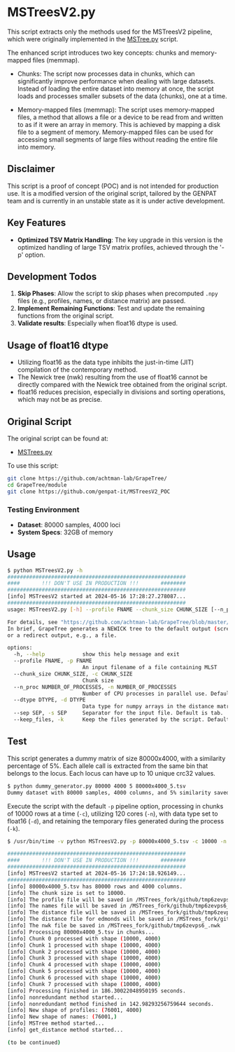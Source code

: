 # MSTreesV2.py

This script extracts only the methods used for the MSTreesV2 pipeline, which were originally implemented in the [MSTree.py](https://github.com/achtman-lab/GrapeTree/blob/master/module/MSTrees.py) script.

The enhanced script introduces two key concepts: chunks and memory-mapped files (memmap).

* Chunks: The script now processes data in chunks, which can significantly improve performance when dealing with large datasets. Instead of loading the entire dataset into memory at once, the script loads and processes smaller subsets of the data (chunks), one at a time.

* Memory-mapped files (memmap): The script uses memory-mapped files, a method that allows a file or a device to be read from and written to as if it were an array in memory. This is achieved by mapping a disk file to a segment of memory. Memory-mapped files can be used for accessing small segments of large files without reading the entire file into memory.

## Disclaimer
This script is a proof of concept (POC) and is not intended for production use. It is a modified version of the original script, tailored by the GENPAT team and is currently in an unstable state as it is under active development.

## Key Features
- **Optimized TSV Matrix Handling**: The key upgrade in this version is the optimized handling of large TSV matrix profiles, achieved through the '-p' option.

## Development Todos
1. **Skip Phases**: Allow the script to skip phases when precomputed `.npy` files (e.g., profiles, names, or distance matrix) are passed.
2. **Implement Remaining Functions**: Test and update the remaining functions from the original script.
3. **Validate results**: Especially when float16 dtype is used.


## Usage of float16 dtype
* Utilizing float16 as the data type inhibits the just-in-time (JIT) compilation of the contemporary method.
* The Newick tree (nwk) resulting from the use of float16 cannot be directly compared with the Newick tree obtained from the original script.
* float16 reduces precision, especially in divisions and sorting operations, which may not be as precise.
  
## Original Script
The original script can be found at:
- [MSTrees.py](https://github.com/achtman-lab/GrapeTree/blob/master/module/MSTrees.py)

To use this script:
```bash
git clone https://github.com/achtman-lab/GrapeTree/
cd GrapeTree/module
git clone https://github.com/genpat-it/MSTreesV2_POC
```

### Testing Environment
- **Dataset**: 80000 samples, 4000 loci
- **System Specs**: 32GB of memory

## Usage

```bash
$ python MSTreesV2.py -h
#########################################################
####       !!! DON'T USE IN PRODUCTION !!!       ########
#########################################################
[info] MSTreesV2 started at 2024-05-16 17:28:27.278087...
#########################################################
usage: MSTreesV2.py [-h] --profile FNAME --chunk_size CHUNK_SIZE [--n_proc NUMBER_OF_PROCESSES] [--dtype DTYPE] [--sep SEP] [--keep_files]

For details, see "https://github.com/achtman-lab/GrapeTree/blob/master/README.md".
In brief, GrapeTree generates a NEWICK tree to the default output (screen) 
or a redirect output, e.g., a file. 

options:
  -h, --help            show this help message and exit
  --profile FNAME, -p FNAME
                        An input filename of a file containing MLST
  --chunk_size CHUNK_SIZE, -c CHUNK_SIZE
                        Chunk size
  --n_proc NUMBER_OF_PROCESSES, -n NUMBER_OF_PROCESSES
                        Number of CPU processes in parallel use. Default is half of available cores.
  --dtype DTYPE, -d DTYPE
                        Data type for numpy arrays in the distance matrix. Provide 16 for np.float16. Default is np.float32.
  --sep SEP, -s SEP     Separator for the input file. Default is tab.
  --keep_files, -k      Keep the files generated by the script. Default is True.
```

## Test
This script generates a dummy matrix of size 80000x4000, with a similarity percentage of 5%. Each allele call is extracted from the same bin that belongs to the locus. Each locus can have up to 10 unique crc32 values.

```bash
$ python dummy_generator.py 80000 4000 5 80000x4000_5.tsv
Dummy dataset with 80000 samples, 4000 columns, and 5% similarity saved to 80000x4000_5.tsv
```

Execute the script with the default `-p` pipeline option, processing in chunks of 10000 rows at a time (`-c`), utilizing 120 cores (`-n`), with data type set to float16 (`-d`), and retaining the temporary files generated during the process (`-k`).

```bash
$ /usr/bin/time -v python MSTreesV2.py -p 80000x4000_5.tsv -c 10000 -n 120 -d 16 -k

#########################################################
####       !!! DON'T USE IN PRODUCTION !!!       ########
#########################################################
[info] MSTreesV2 started at 2024-05-16 17:24:18.926149...
#########################################################
[info] 80000x4000_5.tsv has 80000 rows and 4000 columns.
[info] The chunk size is set to 10000.
[info] The profile file will be saved in /MSTrees_fork/github/tmp6zevps6_.prof.npy.
[info] The names file will be saved in /MSTrees_fork/github/tmp6zevps6_.names.npy.
[info] The distance file will be saved in /MSTrees_fork/github/tmp6zevps6_.dist.npy.
[info] The distance file for edmonds will be saved in /MSTrees_fork/github/tmp6zevps6_.dist.list
[info] The nwk file be saved in /MSTrees_fork/github/tmp6zevps6_.nwk
[info] Processing 80000x4000_5.tsv in chunks...
[info] Chunk 0 processed with shape (10000, 4000)
[info] Chunk 1 processed with shape (10000, 4000)
[info] Chunk 2 processed with shape (10000, 4000)
[info] Chunk 3 processed with shape (10000, 4000)
[info] Chunk 4 processed with shape (10000, 4000)
[info] Chunk 5 processed with shape (10000, 4000)
[info] Chunk 6 processed with shape (10000, 4000)
[info] Chunk 7 processed with shape (10000, 4000)
[info] Processing finished in 186.30022048950195 seconds.
[info] nonredundant method started...
[info] nonredundant method finished in 142.98293256759644 seconds.
[info] New shape of profiles: (76001, 4000)
[info] New shape of names: (76001,)
[info] MSTree method started...
[info] get_distance method started...

(to be continued)
```